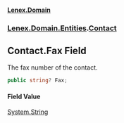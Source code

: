 #### [Lenex.Domain](index.md 'index')
### [Lenex.Domain.Entities](Lenex.Domain.Entities.md 'Lenex.Domain.Entities').[Contact](Lenex.Domain.Entities.Contact.md 'Lenex.Domain.Entities.Contact')

## Contact.Fax Field

The fax number of the contact.

```csharp
public string? Fax;
```

#### Field Value
[System.String](https://docs.microsoft.com/en-us/dotnet/api/System.String 'System.String')